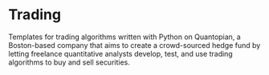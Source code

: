 # Trading
Templates for trading algorithms written with Python on Quantopian, a Boston-based company that aims to create a crowd-sourced hedge fund by letting freelance quantitative analysts develop, test, and use trading algorithms to buy and sell securities. 
